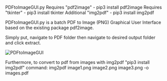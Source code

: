 PDFtoImageGUI.py
Requires "pdf2image" - pip3 install pdf2image
Requires "tkinter" - pip3 install tkinter
Additional "img2pdf" - pip3 install img2pdf

PDFtoImageGUI.py is a batch PDF to Image (PNG) Graphical User Interface based on the existing package pdf2image.

Simply put, navigate to PDF folder then navigate to desired output folder and click extract.

![PDFtoImageGUI](https://github.com/user-attachments/assets/dc9440d6-04bd-47ef-9ae3-23b84925393b)

Furthermore, to convert to pdf from images with img2pdf "pip3 install img2pdf"
command: img2pdf image1.png image2.png image3.png -o images.pdf
